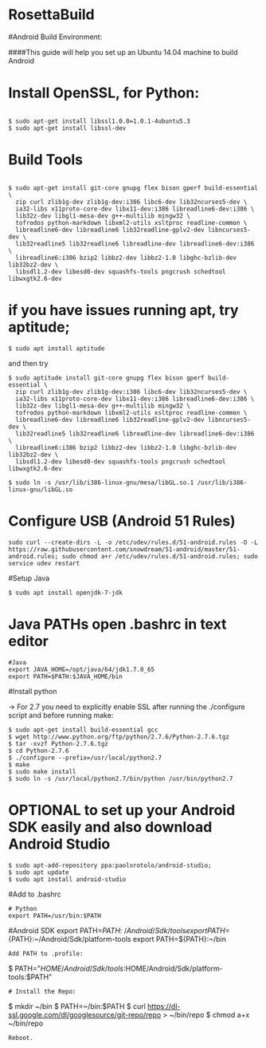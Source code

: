 RosettaBuild
============
#Android Build Environment:

####This guide will help you set up an Ubuntu 14.04 machine to build Android

# Install OpenSSL, for Python:
```

$ sudo apt-get install libssl1.0.0=1.0.1-4ubuntu5.3
$ sudo apt-get install libssl-dev
```

# Build Tools
```

$ sudo apt-get install git-core gnupg flex bison gperf build-essential \
  zip curl zlib1g-dev zlib1g-dev:i386 libc6-dev lib32ncurses5-dev \
  ia32-libs x11proto-core-dev libx11-dev:i386 libreadline6-dev:i386 \
  lib32z-dev libgl1-mesa-dev g++-multilib mingw32 \
  tofrodos python-markdown libxml2-utils xsltproc readline-common \
  libreadline6-dev libreadline6 lib32readline-gplv2-dev libncurses5-dev \
  lib32readline5 lib32readline6 libreadline-dev libreadline6-dev:i386 \
  libreadline6:i386 bzip2 libbz2-dev libbz2-1.0 libghc-bzlib-dev lib32bz2-dev \
  libsdl1.2-dev libesd0-dev squashfs-tools pngcrush schedtool libwxgtk2.6-dev
```
# if you have issues running apt, try aptitude;
```
$ sudo apt install aptitude
```
and then try 
```
$ sudo aptitude install git-core gnupg flex bison gperf build-essential \
  zip curl zlib1g-dev zlib1g-dev:i386 libc6-dev lib32ncurses5-dev \
  ia32-libs x11proto-core-dev libx11-dev:i386 libreadline6-dev:i386 \
  lib32z-dev libgl1-mesa-dev g++-multilib mingw32 \
  tofrodos python-markdown libxml2-utils xsltproc readline-common \
  libreadline6-dev libreadline6 lib32readline-gplv2-dev libncurses5-dev \
  lib32readline5 lib32readline6 libreadline-dev libreadline6-dev:i386 \
  libreadline6:i386 bzip2 libbz2-dev libbz2-1.0 libghc-bzlib-dev lib32bz2-dev \
  libsdl1.2-dev libesd0-dev squashfs-tools pngcrush schedtool libwxgtk2.6-dev

$ sudo ln -s /usr/lib/i386-linux-gnu/mesa/libGL.so.1 /usr/lib/i386-linux-gnu/libGL.so
```
# Configure USB (Android 51 Rules)
```
sudo curl --create-dirs -L -o /etc/udev/rules.d/51-android.rules -O -L https://raw.githubusercontent.com/snowdream/51-android/master/51-android.rules; sudo chmod a+r /etc/udev/rules.d/51-android.rules; sudo service udev restart
```
#Setup Java
```
$ sudo apt install openjdk-7-jdk 
```
# Java PATHs open .bashrc in text editor
```
#Java
export JAVA_HOME=/opt/java/64/jdk1.7.0_65
export PATH=$PATH:$JAVA_HOME/bin
```
#Install python

-> For 2.7 you need to explicitly enable SSL after running the ./configure script and before running make: 
```
$ sudo apt-get install build-essential gcc
$ wget http://www.python.org/ftp/python/2.7.6/Python-2.7.6.tgz
$ tar -xvzf Python-2.7.6.tgz
$ cd Python-2.7.6
$ ./configure --prefix=/usr/local/python2.7
$ make
$ sudo make install
$ sudo ln -s /usr/local/python2.7/bin/python /usr/bin/python2.7
```
# OPTIONAL to set up your Android SDK easily and also download Android Studio
```
$ sudo apt-add-repository ppa:paolorotolo/android-studio; 
$ sudo apt update
$ sudo apt install android-studio
```

#Add to .bashrc
```
# Python
export PATH=/usr/bin:$PATH
```
#Android SDK 
export PATH=${PATH}:~/Android/Sdk/tools
export PATH=${PATH}:~/Android/Sdk/platform-tools
export PATH=${PATH}:~/bin
```
Add PATH to .profile:
```
$ PATH="$HOME/Android/Sdk/tools:$HOME/Android/Sdk/platform-tools:$PATH"
```
# Install the Repo:
```
$ mkdir ~/bin
$ PATH=~/bin:$PATH
$ curl https://dl-ssl.google.com/dl/googlesource/git-repo/repo > ~/bin/repo
$ chmod a+x ~/bin/repo
```
Reboot.

